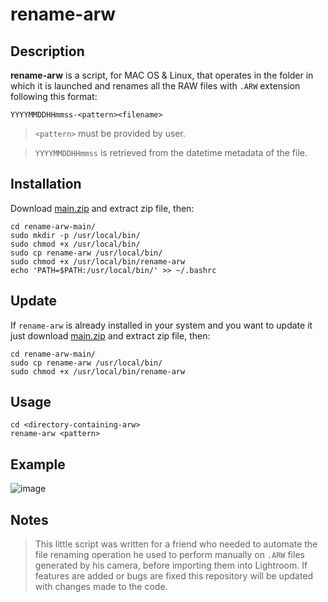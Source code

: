 # rename-arw

## Description
**rename-arw** is a script, for MAC OS & Linux, that operates in the folder in which it is launched and renames all the RAW files with `.ARW` extension following this format:

`YYYYMMDDHHmmss-<pattern><filename>`

> `<pattern>` must be provided by user.

> `YYYYMMDDHHmmss` is retrieved from the datetime metadata of the file.

## Installation
Download [main.zip](https://github.com/signoredellarete/rename-arw/archive/refs/heads/main.zip) and extract zip file, then:
```
cd rename-arw-main/
sudo mkdir -p /usr/local/bin/
sudo chmod +x /usr/local/bin/
sudo cp rename-arw /usr/local/bin/
sudo chmod +x /usr/local/bin/rename-arw
echo 'PATH=$PATH:/usr/local/bin/' >> ~/.bashrc
```

## Update
If `rename-arw` is already installed in your system and you want to update it just download [main.zip](https://github.com/signoredellarete/rename-arw/archive/refs/heads/main.zip) and extract zip file, then:
```
cd rename-arw-main/
sudo cp rename-arw /usr/local/bin/
sudo chmod +x /usr/local/bin/rename-arw
```

## Usage
```
cd <directory-containing-arw>
rename-arw <pattern>
```
## Example
![image](https://github.com/signoredellarete/rename-arw/assets/37313214/5dedfa23-6b3d-4284-b641-41f7c584c339)

## Notes
> This little script was written for a friend who needed to automate the file renaming operation he used to perform manually on `.ARW` files generated by his camera, before importing them into Lightroom.
If features are added or bugs are fixed this repository will be updated with changes made to the code.